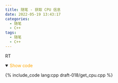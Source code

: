```yaml
---
title: 随笔 - 获取 CPU 信息
date: 2022-05-19 13:43:17
categories:
  - 随笔
  - C++
tags:
  - 随笔
  - C++
---
```


RT

<!-- more -->

<details open>
<summary><font color='orange'>Show code</font></summary>

{% include_code lang:cpp draft-018/get_cpu.cpp %}

</details>
